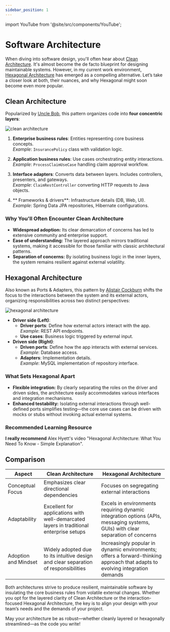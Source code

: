 ```yaml
---
sidebar_position: 1
---
```


import YouTube from '@site/src/components/YouTube';

# Software Architecture

When diving into software design, you'll often hear about [Clean Architecture](https://medium.com/@DrunknCode/clean-architecture-simplified-and-in-depth-guide-026333c54454). It's almost become the de facto blueprint for designing maintainable systems. However, in my current work environment, [Hexagonal Architecture](https://medium.com/ssense-tech/hexagonal-architecture-there-are-always-two-sides-to-every-story-bc0780ed7d9c) has emerged as a compelling alternative. Let’s take a closer look at both, their nuances, and why Hexagonal might soon become even more popular.

## Clean Architecture

Popularized by [Uncle Bob](https://en.wikipedia.org/wiki/Robert_C._Martin), this pattern organizes code into **four concentric layers**:

<div>
  <img src={require('@site/static/img/prior-recommended-knowledge/clean-arch.png').default} alt="clean architecture" />
</div>

1. **Enterprise business rules**: Entities representing core business concepts.  
   *Example*: `InsurancePolicy` class with validation logic.

2. **Application business rules**: Use cases orchestrating entity interactions.  
   *Example*: `ProcessClaimUseCase` handling claim approval workflow.

3. **Interface adapters**: Converts data between layers. Includes controllers, presenters, and gateways.  
   *Example*: `ClaimRestController` converting HTTP requests to Java objects.

4. ** Frameworks & drivers**: Infrastructure details (DB, Web, UI).  
   *Example*: Spring Data JPA repositories, Hibernate configurations.

### Why You'll Often Encounter Clean Architecture

- **Widespread adoption:** Its clear demarcation of concerns has led to extensive community and enterprise support.
- **Ease of understanding:** The layered approach mirrors traditional systems, making it accessible for those familiar with classic architectural patterns.
- **Separation of concerns:** By isolating business logic in the inner layers, the system remains resilient against external volatility.

## Hexagonal Architecture

Also known as Ports & Adapters, this pattern by [Alistair Cockburn](https://alistair.cockburn.us/) shifts the focus to the interactions between the system and its external actors, organizing responsibilities across two distinct perspectives:

<div>
  <img src={require('@site/static/img/prior-recommended-knowledge/hexagonal-arch.png').default} alt="hexagonal architecture" />
</div>

* **Driver side (Left)**:
  * **Driver ports**: Define how external actors interact with the app.  
    *Example*: REST API endpoints.
  * **Use cases**: Business logic triggered by external input.
* **Driven side (Right)**:
  * **Driven ports**: Define how the app interacts with external services.  
    *Example*: Database access.
  * **Adapters**: Implementation details.  
    *Example*: MySQL implementation of repository interface.

### What Sets Hexagonal Apart

* **Flexible integration:** By clearly separating the roles on the driver and driven sides, the architecture easily accommodates various interfaces and integration mechanisms.
* **Enhanced testability:** Isolating external interactions through well-defined ports simplifies testing—the core use cases can be driven with mocks or stubs without invoking actual external systems.

### Recommended Learning Resource

**I really recommend** Alex Hyett's video "Hexagonal Architecture: What You Need To Know - Simple Explanation".

<YouTube id="bDWApqAUjEI" />

## Comparison

| Aspect               | Clean Architecture                                                                      | Hexagonal Architecture                                                                                                         |
|----------------------|-----------------------------------------------------------------------------------------|--------------------------------------------------------------------------------------------------------------------------------|
| Conceptual Focus     | Emphasizes clear directional dependencies                                               | Focuses on segregating external interactions                                                                                   |
| Adaptability         | Excellent for applications with well-demarcated layers in traditional enterprise setups | Excels in environments requiring dynamic integration options (APIs, messaging systems, GUIs) with clear separation of concerns |
| Adoption and Mindset | Widely adopted due to its intuitive design and clear separation of responsibilities     | Increasingly popular in dynamic environments; offers a forward-thinking approach that adapts to evolving integration demands   |

Both architectures strive to produce resilient, maintainable software by insulating the core business rules from volatile external changes. Whether you opt for the layered clarity of Clean Architecture or the interaction-focused Hexagonal Architecture, the key is to align your design with your team’s needs and the demands of your project.

May your architecture be as robust—whether cleanly layered or hexagonally streamlined—as the code you write!